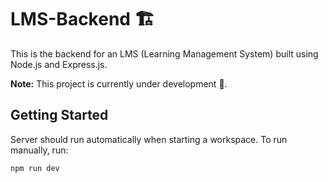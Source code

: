 # LMS-Backend 🏗️

This is the backend for an LMS (Learning Management System) built using Node.js and Express.js.  

**Note:** This project is currently under development 🚧.

## Getting Started

Server should run automatically when starting a workspace. To run manually, run:
```sh
npm run dev
```